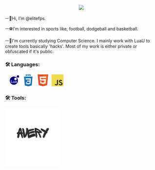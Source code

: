 <div id="header" align="center">
  <img src="https://media.giphy.com/media/scZPhLqaVOM1qG4lT9/giphy.gif" width="120" height="auto"/>
  <img src="https://komarev.com/ghpvc/?username=elitefps&style=flat-square&color=blue" align="center" alt=""/>
</div>


ㅡ👋Hi, I’m @elitefps. 

ㅡ⚽I’m interested in sports like, football, dodgeball and basketball.

ㅡ📌I'm currently studying Computer Science. I mainly work with LuaU to create tools basically 'hacks'. Most of my work is either private or obfuscated if it's public.



### :hammer_and_wrench: Languages:

<div>
  &nbsp;
  <img src="https://github.com/elitefps/blob/blob/main/R-removebg-preview.png" title="Lua" alt="Lua" width="40" height="40"/>&nbsp;
  <img src="https://github.com/devicons/devicon/blob/master/icons/css3/css3-plain-wordmark.svg"  title="CSS3" alt="CSS" width="40" height="40"/>&nbsp;
  <img src="https://github.com/devicons/devicon/blob/master/icons/html5/html5-original.svg" title="HTML5" alt="HTML" width="40" height="40"/>&nbsp;
  <img src="https://github.com/devicons/devicon/blob/master/icons/javascript/javascript-original.svg" title="JavaScript" alt="JavaScript" width="40" height="40"/>&nbsp;
  <!--<img src="https://github.com/devicons/devicon/blob/master/icons/nodejs/nodejs-original-wordmark.svg" title="NodeJS" alt="NodeJS" width="40" height="40"/>&nbsp;!-->
</div>


### :hammer_and_wrench: Tools:
<div>
  <img src="https://github.com/elitefps/blob/blob/main/justavery.png"  title="Avery Hub" alt="Avery" width="180" height="190"/>&nbsp; 
</div>
